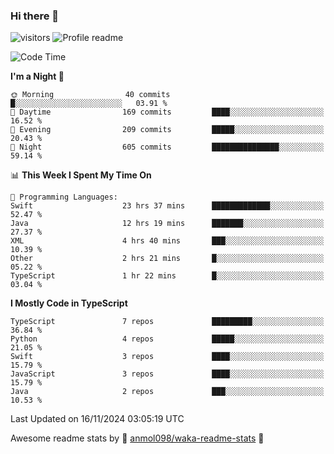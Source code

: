 ### Hi there 👋  
![visitors](https://visitor-badge.laobi.icu/badge?page_id=leverglowh) ![Profile readme](https://github.com/leverglowh/leverglowh/workflows/Profile%20readme/badge.svg?branch=master)

<!--START_SECTION:waka-->
![Code Time](http://img.shields.io/badge/Code%20Time-3%2C203%20hrs%2034%20mins-blue)

**I'm a Night 🦉** 

```text
🌞 Morning                40 commits          █░░░░░░░░░░░░░░░░░░░░░░░░   03.91 % 
🌆 Daytime                169 commits         ████░░░░░░░░░░░░░░░░░░░░░   16.52 % 
🌃 Evening                209 commits         █████░░░░░░░░░░░░░░░░░░░░   20.43 % 
🌙 Night                  605 commits         ███████████████░░░░░░░░░░   59.14 % 
```


📊 **This Week I Spent My Time On** 

```text
💬 Programming Languages: 
Swift                    23 hrs 37 mins      █████████████░░░░░░░░░░░░   52.47 % 
Java                     12 hrs 19 mins      ███████░░░░░░░░░░░░░░░░░░   27.37 % 
XML                      4 hrs 40 mins       ███░░░░░░░░░░░░░░░░░░░░░░   10.39 % 
Other                    2 hrs 21 mins       █░░░░░░░░░░░░░░░░░░░░░░░░   05.22 % 
TypeScript               1 hr 22 mins        █░░░░░░░░░░░░░░░░░░░░░░░░   03.04 % 
```

**I Mostly Code in TypeScript** 

```text
TypeScript               7 repos             █████████░░░░░░░░░░░░░░░░   36.84 % 
Python                   4 repos             █████░░░░░░░░░░░░░░░░░░░░   21.05 % 
Swift                    3 repos             ████░░░░░░░░░░░░░░░░░░░░░   15.79 % 
JavaScript               3 repos             ████░░░░░░░░░░░░░░░░░░░░░   15.79 % 
Java                     2 repos             ███░░░░░░░░░░░░░░░░░░░░░░   10.53 % 
```




 Last Updated on 16/11/2024 03:05:19 UTC
<!--END_SECTION:waka-->


Awesome readme stats by :star2: [anmol098/waka-readme-stats](https://github.com/anmol098/waka-readme-stats) :star2:
